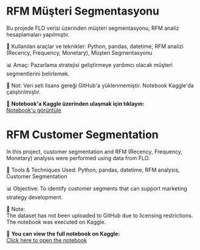 # RFM Müşteri Segmentasyonu

Bu projede FLO verisi üzerinden müşteri segmentasyonu, RFM analiz hesaplamaları yapılmıştır.

📌 Kullanılan araçlar ve teknikler: Python, pandas, datetime, RFM analizi (Recency, Frequency, Monetary), Müşteri Segmentasyonu

📊 Amaç: Pazarlama stratejisi geliştirmeye yardımcı olacak müşteri segmentlerini belirlemek.

📌 Not:
Veri seti lisans gereği GitHub'a yüklenmemiştir.
Notebook Kaggle'da çalıştırılmıştır.

🔗 **Notebook'a Kaggle üzerinden ulaşmak için tıklayın:**  
[Notebook'u görüntüle](https://www.kaggle.com/code/remkaynar/flo-rfm-analysis)

# RFM Customer Segmentation

In this project, customer segmentation and RFM (Recency, Frequency, Monetary) analysis were performed using data from FLO.

📌 Tools & Techniques Used: Python, pandas, datetime, RFM analysis, Customer Segmentation  

📊 Objective: To identify customer segments that can support marketing strategy development.

📌 Note:  
The dataset has not been uploaded to GitHub due to licensing restrictions.  
The notebook was executed on Kaggle.

🔗 **You can view the full notebook on Kaggle:**  
[Click here to open the notebook](https://www.kaggle.com/code/remkaynar/flo-rfm-analysis)
